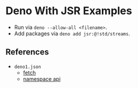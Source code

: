 # Deno With JSR Examples

- Run via `deno --allow-all <filename>`.
- Add packages via `deno add jsr:@!std/streams`.

## References

- `deno1.json`
  - [fetch](https://youtu.be/oxVwTT-rZRo?si=YHOIxRVQjDMfLV9-)
  - [namespace api](https://youtu.be/p28ujFMrdA0?si=Uq-Cji07qr4skXzo)
